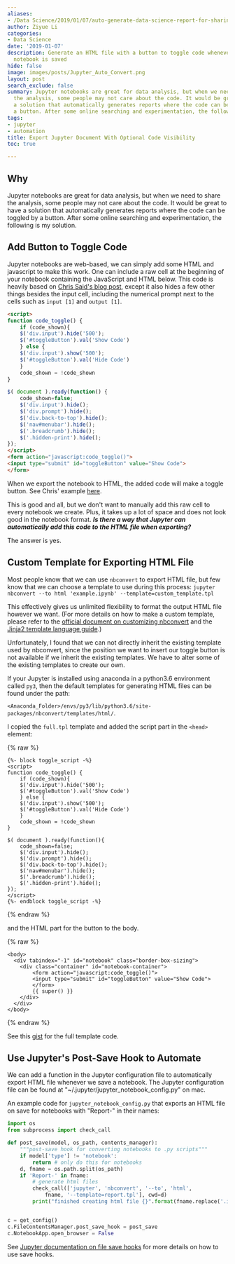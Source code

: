```yaml
---
aliases:
- /Data Science/2019/01/07/auto-generate-data-science-report-for-sharing
author: Ziyue Li
categories:
- Data Science
date: '2019-01-07'
description: Generate an HTML file with a button to toggle code whenever the Jupyter
  notebook is saved
hide: false
image: images/posts/Jupyter_Auto_Convert.png
layout: post
search_exclude: false
summary: Jupyter notebooks are great for data analysis, but when we need to share
  the analysis, some people may not care about the code. It would be great to have
  a solution that automatically generates reports where the code can be toggled by
  a button. After some online searching and experimentation, the following is my solution.
tags:
- jupyter
- automation
title: Export Jupyter Document With Optional Code Visibility
toc: true

---
```


## Why

Jupyter notebooks are great for data analysis, but when we need to share the analysis, some people may not care about the code. It would be great to have a solution that automatically generates reports where the code can be toggled by a button. After some online searching and experimentation, the following is my solution.

## Add Button to Toggle Code

Jupyter notebooks are web-based, we can simply add some HTML and javascript to make this work. One can include a raw cell at the beginning of your notebook containing the JavaScript and HTML below. This code is heavily based on [Chris Said's blog post](http://chris-said.io/2016/02/13/how-to-make-polished-jupyter-presentations-with-optional-code-visibility/), except it also hides a few other things besides the input cell, including the numerical prompt next to the cells such as `input [1]` and `output [1]`.

```html
<script>
function code_toggle() {
    if (code_shown){
    $('div.input').hide('500');
    $('#toggleButton').val('Show Code')
    } else {
    $('div.input').show('500');
    $('#toggleButton').val('Hide Code')
    }
    code_shown = !code_shown
}

$( document ).ready(function() {
    code_shown=false;
    $('div.input').hide();
    $('div.prompt').hide();
    $('div.back-to-top').hide();
    $('nav#menubar').hide();
    $('.breadcrumb').hide();
    $('.hidden-print').hide();
});
</script>
<form action="javascript:code_toggle()">
<input type="submit" id="toggleButton" value="Show Code">
</form>
```

When we export the notebook to HTML, the added code will make a toggle button. See Chris' example [here](https://nbviewer.jupyter.org/github/csaid/polished_notebooks/blob/master/notebook_polished.ipynb).

This is good and all, but we don't want to manually add this raw cell to every notebook we create. Plus, it takes up a lot of space and does not look good in the notebook format. **_Is there a way that Jupyter can automatically add this code to the HTML file when exporting?_**

The answer is yes.

## Custom Template for Exporting HTML File

Most people know that we can use `nbconvert` to export HTML file, but few know that we can choose a template to use during this process: `jupyter nbconvert --to html 'example.ipynb' --template=custom_template.tpl`

This effectively gives us unlimited flexibility to format the output HTML file however we want. (For more details on how to make a custom template, please refer to the [official document on customizing nbconvert](https://nbconvert.readthedocs.io/en/latest/customizing.html#Converting-a-notebook-to-an-(I)Python-script-and-printing-to-stdout) and the [Jinja2 template language guide](http://jinja.pocoo.org/docs/2.10/templates/).)

Unfortunately, I found that we can not directly inherit the existing template used by nbconvert, since the position we want to insert our toggle button is not available if we inherit the existing templates. We have to alter some of the existing templates to create our own.

If your Jupyter is installed using anaconda in a python3.6 environment called `py3`, then the default templates for generating HTML files can be found under the path:

`<Anaconda_Folder>/envs/py3/lib/python3.6/site-packages/nbconvert/templates/html/`.

<!-- TODO modifications to basic.tpl -->

I copied the `full.tpl` template and added the script part in the `<head>` element:

{% raw %}
``` jinja
{%- block toggle_script -%}
<script>
function code_toggle() {
    if (code_shown){
    $('div.input').hide('500');
    $('#toggleButton').val('Show Code')
    } else {
    $('div.input').show('500');
    $('#toggleButton').val('Hide Code')
    }
    code_shown = !code_shown
}

$( document ).ready(function(){
    code_shown=false;
    $('div.input').hide();
    $('div.prompt').hide();
    $('div.back-to-top').hide();
    $('nav#menubar').hide();
    $('.breadcrumb').hide();
    $('.hidden-print').hide();
});
</script>
{%- endblock toggle_script -%}
```
{% endraw %}

and the HTML part for the button to the body.

{% raw %}

```jinja
<body>
  <div tabindex="-1" id="notebook" class="border-box-sizing">
    <div class="container" id="notebook-container">
        <form action="javascript:code_toggle()">
        <input type="submit" id="toggleButton" value="Show Code">
        </form>
        {{ super() }}
    </div>
  </div>
</body>
```

{% endraw %}

See this [gist](https://gist.github.com/feynlee/701a56a239f7034e380e850865154945) for the full template code.

## Use Jupyter's Post-Save Hook to Automate

We can add a function in the Jupyter configuration file to automatically export HTML file whenever we save a notebook. The Jupyter configuration file can be found at "~/.jupyter/jupyter_notebook_config.py" on mac.

An example code for `jupyter_notebook_config.py` that exports an HTML file on save for notebooks with "Report-" in their names:

```python
import os
from subprocess import check_call

def post_save(model, os_path, contents_manager):
    """post-save hook for converting notebooks to .py scripts"""
    if model['type'] != 'notebook':
        return # only do this for notebooks
    d, fname = os.path.split(os_path)
    if 'Report-' in fname:
        # generate html files
        check_call(['jupyter', 'nbconvert', '--to', 'html',
            fname, '--template=report.tpl'], cwd=d)
        print("finished creating html file {}".format(fname.replace('.ipynb', '.html')))


c = get_config()
c.FileContentsManager.post_save_hook = post_save
c.NotebookApp.open_browser = False
```

See [Jupyter documentation on file save hooks](https://jupyter-notebook.readthedocs.io/en/stable/extending/savehooks.html) for more details on how to use save hooks.